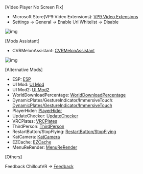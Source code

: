[Video Player No Screen Fix]
- Microsoft Store(VP9 Video Extensions): [VP9 Video Extensions](https://www.microsoft.com/store/productId/9N4D0MSMP0PT)
- Settings -> General -> Enable Url Whitelist -> Disable

![img](https://i.imgur.com/uqvlkGi.png)


[Mods Assistant]
- CVRMelonAssistant: [CVRMelonAssistant](https://github.com/knah/CVRMelonAssistant)

![img](https://i.imgur.com/VbX1fVM.png)

[Alternative Mods]

- ESP: [ESP](https://github.com/Edward7s/CVR-Nocturnal-Esp)
- UI Mod: [UI Mod](https://github.com/MicroCBer/CVRUIModLoader)
- UI Mod2: [UI Mod2](https://github.com/MicroCBer/CVRUIMods)
- WorldDownloadPercentage: [WorldDownloadPercentage](https://github.com/koiseka/CVRMods)
- DynamicPlates/GestureIndicator/ImmersiveTouch: [DynamicPlates/GestureIndicator/ImmersiveTouch](https://github.com/ImTiara/CVRMods)
- PlayerHider: [PlayerHider](https://github.com/Nekromateion/CvrMods)
- UpdateChecker: [UpdateChecker](https://github.com/gompoc/CVRMods)
- VRCPlates: [VRCPlates](https://github.com/FSCodingWaifu/CVRMods)
- ThirdPerson: [ThirdPerson](https://github.com/elianel/CVRMods)
- RestartButton/StopFlying: [RestartButton/StopFlying](https://github.com/aniiiiiimal/CVRMods)
- KatCamera: [KatCamera](https://github.com/timduru/ChilloutVR-Mods)
- EZCache: [EZCache](https://github.com/Pipsquexk/CVRMods)
- MenuReRender: [MenuReRender](https://github.com/andesyv/cvr-mods)

[Others]

Feedback ChilloutVR -> [Feedback](https://feedback.abinteractive.net/?sort=latest)

